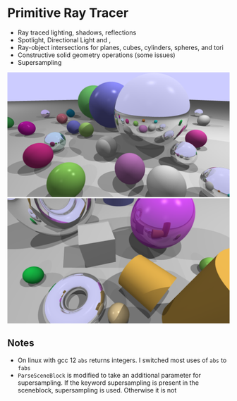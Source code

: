 # Primitive Ray Tracer

- Ray traced lighting, shadows, reflections
- Spotlight, Directional Light and ,
- Ray-object intersections for planes, cubes, cylinders, spheres, and tori
- Constructive solid geometry operations (some issues)
- Supersampling

![image](./renders/spheres_colour.png)
![image](./renders/simplecolour.png)

## Notes

- On linux with gcc 12 `abs` returns integers. I switched most uses of `abs` to `fabs`
- `ParseSceneBlock` is modified to take an additional parameter for supersampling. If the keyword supersampling is present in the sceneblock, supersampling is used. Otherwise it is not

